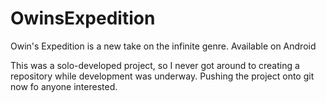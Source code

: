 # OwinsExpedition
Owin's Expedition is a new take on the infinite genre. Available on Android

This was a solo-developed project, so I never got around to creating a repository while development was underway. Pushing the project onto git now fo anyone interested.
